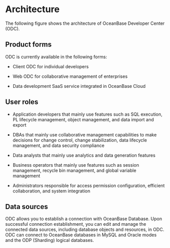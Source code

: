 # Architecture

The following figure shows the architecture of OceanBase Developer Center (ODC).

## Product forms

ODC is currently available in the following forms:

- Client ODC for individual developers

- Web ODC for collaborative management of enterprises

- Data development SaaS service integrated in OceanBase Cloud

## User roles

- Application developers that mainly use features such as SQL execution, PL lifecycle management, object management, and data import and export

- DBAs that mainly use collaborative management capabilities to make decisions for change control, change stabilization, data lifecycle management, and data security compliance

- Data analysts that mainly use analytics and data generation features

- Business operators that mainly use features such as session management, recycle bin management, and global variable management

- Administrators responsible for access permission configuration, efficient collaboration, and system integration

## Data sources

ODC allows you to establish a connection with OceanBase Database. Upon successful connection establishment, you can edit and manage the connected data sources, including database objects and resources, in ODC. ODC can connect to OceanBase databases in MySQL and Oracle modes and the ODP (Sharding) logical databases.